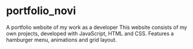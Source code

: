 # portfolio_novi
A portfolio website of my work as a developer
This website consists of my own projects, developed with JavaScript, HTML and CSS. Features a hamburger menu, animations and grid layout.

